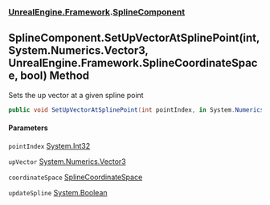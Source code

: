 ### [UnrealEngine.Framework](./UnrealEngine-Framework.md 'UnrealEngine.Framework').[SplineComponent](./SplineComponent.md 'UnrealEngine.Framework.SplineComponent')
## SplineComponent.SetUpVectorAtSplinePoint(int, System.Numerics.Vector3, UnrealEngine.Framework.SplineCoordinateSpace, bool) Method
Sets the up vector at a given spline point  
```csharp
public void SetUpVectorAtSplinePoint(int pointIndex, in System.Numerics.Vector3 upVector, UnrealEngine.Framework.SplineCoordinateSpace coordinateSpace, bool updateSpline=true);
```
#### Parameters
<a name='UnrealEngine-Framework-SplineComponent-SetUpVectorAtSplinePoint(int_System-Numerics-Vector3_UnrealEngine-Framework-SplineCoordinateSpace_bool)-pointIndex'></a>
`pointIndex` [System.Int32](https://docs.microsoft.com/en-us/dotnet/api/System.Int32 'System.Int32')  
  
<a name='UnrealEngine-Framework-SplineComponent-SetUpVectorAtSplinePoint(int_System-Numerics-Vector3_UnrealEngine-Framework-SplineCoordinateSpace_bool)-upVector'></a>
`upVector` [System.Numerics.Vector3](https://docs.microsoft.com/en-us/dotnet/api/System.Numerics.Vector3 'System.Numerics.Vector3')  
  
<a name='UnrealEngine-Framework-SplineComponent-SetUpVectorAtSplinePoint(int_System-Numerics-Vector3_UnrealEngine-Framework-SplineCoordinateSpace_bool)-coordinateSpace'></a>
`coordinateSpace` [SplineCoordinateSpace](./SplineCoordinateSpace.md 'UnrealEngine.Framework.SplineCoordinateSpace')  
  
<a name='UnrealEngine-Framework-SplineComponent-SetUpVectorAtSplinePoint(int_System-Numerics-Vector3_UnrealEngine-Framework-SplineCoordinateSpace_bool)-updateSpline'></a>
`updateSpline` [System.Boolean](https://docs.microsoft.com/en-us/dotnet/api/System.Boolean 'System.Boolean')  
  
